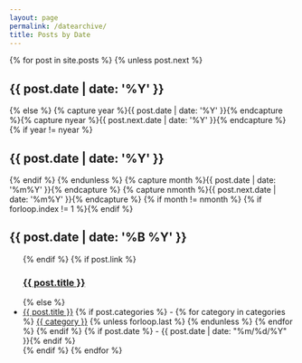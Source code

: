 ```yaml
---
layout: page
permalink: /datearchive/
title: Posts by Date
---
```


<div id="date_archives">
{% for post in site.posts %}
	{% unless post.next %}
		<h2 class="archivetitletopbottom">{{ post.date | date: '%Y' }}</h2>
	{% else %}
		{% capture year %}{{ post.date | date: '%Y' }}{% endcapture %}{% capture nyear %}{{ post.next.date | date: '%Y' }}{% endcapture %}
		{% if year != nyear %}
			</ul><h2 class="archivetitletopbottom">{{ post.date | date: '%Y' }}</h2>
		{% endif %}
	{% endunless %}
{% capture month %}{{ post.date | date: '%m%Y' }}{% endcapture %}
{% capture nmonth %}{{ post.next.date | date: '%m%Y' }}{% endcapture %}
{% if month != nmonth %}
	{% if forloop.index != 1 %}</ul>{% endif %}
	<h2 class="archivetitle">{{ post.date | date: '%B %Y' }}</h2><ul>
	{% endif %}
	{% if post.link %}
	<h3 class="link-post">
		<a href="{{ site.baseurl }}{{ post.url }}">{{ post.title }}</a>
		<a href="{{ post.link }}" target="_blank">
			<i class="fa fa-link"></i></a>
	</h3>
	{% else %}
		<li><a href="{{ post.url | prepend: site.baseurl }}">{{ post.title }}</a> {% if post.categories %} - {% for category in categories %}
  <a href="{{site.baseurl}}/categories/#{{category|slugize}}">{{ category }}</a>
  {% unless forloop.last %}&nbsp;{% endunless %}
  {% endfor %} {% endif %} {% if post.date %} - {{ post.date | date: "%m/%d/%Y" }}{% endif %}</li>
	{% endif %}
{% endfor %}
	</ul>
</div>

